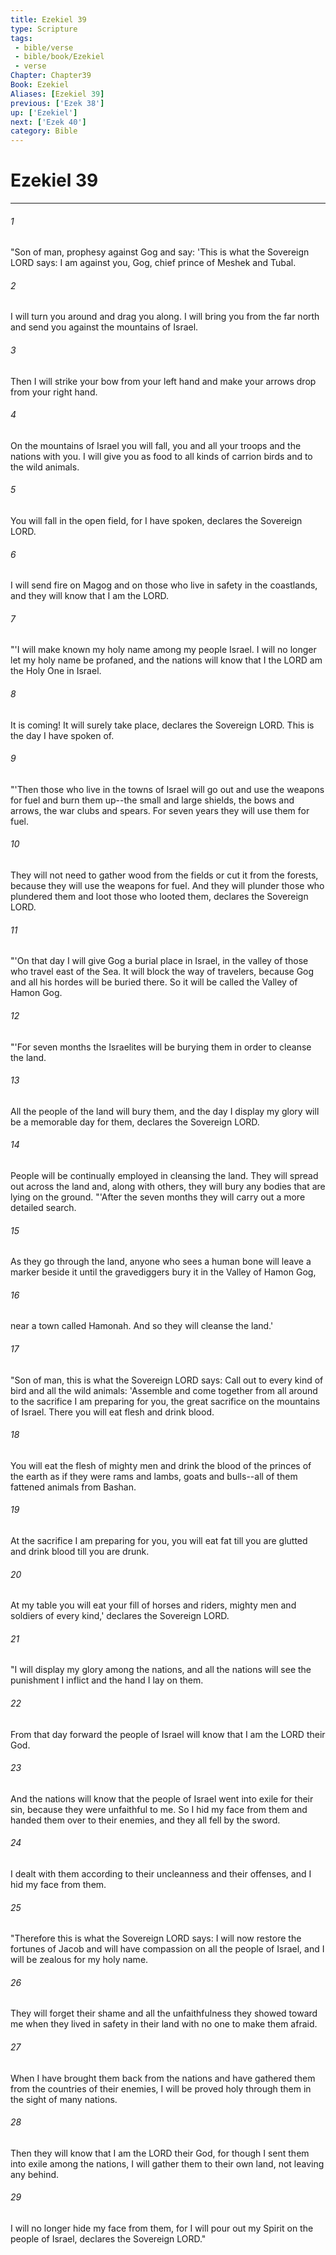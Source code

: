 ```yaml
---
title: Ezekiel 39
type: Scripture
tags:
 - bible/verse
 - bible/book/Ezekiel
 - verse
Chapter: Chapter39
Book: Ezekiel
Aliases: [Ezekiel 39]
previous: ['Ezek 38']
up: ['Ezekiel']
next: ['Ezek 40']
category: Bible
---
```

# Ezekiel 39

***


###### 1 
"Son of man, prophesy against Gog and say: 'This is what the Sovereign LORD says: I am against you, Gog, chief prince of Meshek and Tubal. 

###### 2 
I will turn you around and drag you along. I will bring you from the far north and send you against the mountains of Israel. 

###### 3 
Then I will strike your bow from your left hand and make your arrows drop from your right hand. 

###### 4 
On the mountains of Israel you will fall, you and all your troops and the nations with you. I will give you as food to all kinds of carrion birds and to the wild animals. 

###### 5 
You will fall in the open field, for I have spoken, declares the Sovereign LORD. 

###### 6 
I will send fire on Magog and on those who live in safety in the coastlands, and they will know that I am the LORD. 

###### 7 
"'I will make known my holy name among my people Israel. I will no longer let my holy name be profaned, and the nations will know that I the LORD am the Holy One in Israel. 

###### 8 
It is coming! It will surely take place, declares the Sovereign LORD. This is the day I have spoken of. 

###### 9 
"'Then those who live in the towns of Israel will go out and use the weapons for fuel and burn them up--the small and large shields, the bows and arrows, the war clubs and spears. For seven years they will use them for fuel. 

###### 10 
They will not need to gather wood from the fields or cut it from the forests, because they will use the weapons for fuel. And they will plunder those who plundered them and loot those who looted them, declares the Sovereign LORD. 

###### 11 
"'On that day I will give Gog a burial place in Israel, in the valley of those who travel east of the Sea. It will block the way of travelers, because Gog and all his hordes will be buried there. So it will be called the Valley of Hamon Gog. 

###### 12 
"'For seven months the Israelites will be burying them in order to cleanse the land. 

###### 13 
All the people of the land will bury them, and the day I display my glory will be a memorable day for them, declares the Sovereign LORD. 

###### 14 
People will be continually employed in cleansing the land. They will spread out across the land and, along with others, they will bury any bodies that are lying on the ground. "'After the seven months they will carry out a more detailed search. 

###### 15 
As they go through the land, anyone who sees a human bone will leave a marker beside it until the gravediggers bury it in the Valley of Hamon Gog, 

###### 16 
near a town called Hamonah. And so they will cleanse the land.' 

###### 17 
"Son of man, this is what the Sovereign LORD says: Call out to every kind of bird and all the wild animals: 'Assemble and come together from all around to the sacrifice I am preparing for you, the great sacrifice on the mountains of Israel. There you will eat flesh and drink blood. 

###### 18 
You will eat the flesh of mighty men and drink the blood of the princes of the earth as if they were rams and lambs, goats and bulls--all of them fattened animals from Bashan. 

###### 19 
At the sacrifice I am preparing for you, you will eat fat till you are glutted and drink blood till you are drunk. 

###### 20 
At my table you will eat your fill of horses and riders, mighty men and soldiers of every kind,' declares the Sovereign LORD. 

###### 21 
"I will display my glory among the nations, and all the nations will see the punishment I inflict and the hand I lay on them. 

###### 22 
From that day forward the people of Israel will know that I am the LORD their God. 

###### 23 
And the nations will know that the people of Israel went into exile for their sin, because they were unfaithful to me. So I hid my face from them and handed them over to their enemies, and they all fell by the sword. 

###### 24 
I dealt with them according to their uncleanness and their offenses, and I hid my face from them. 

###### 25 
"Therefore this is what the Sovereign LORD says: I will now restore the fortunes of Jacob and will have compassion on all the people of Israel, and I will be zealous for my holy name. 

###### 26 
They will forget their shame and all the unfaithfulness they showed toward me when they lived in safety in their land with no one to make them afraid. 

###### 27 
When I have brought them back from the nations and have gathered them from the countries of their enemies, I will be proved holy through them in the sight of many nations. 

###### 28 
Then they will know that I am the LORD their God, for though I sent them into exile among the nations, I will gather them to their own land, not leaving any behind. 

###### 29 
I will no longer hide my face from them, for I will pour out my Spirit on the people of Israel, declares the Sovereign LORD." 
